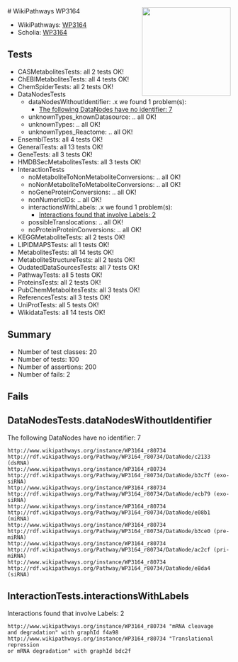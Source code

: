<img style="float: right; width: 200px" src="https://upload.wikimedia.org/wikipedia/commons/thumb/8/83/Wplogo_with_text_500.png/640px-Wplogo_with_text_500.png" />
# WikiPathways WP3164

* WikiPathways: [WP3164](https://identifiers.org/wikipathways:WP3164)
* Scholia: [WP3164](https://scholia.toolforge.org/wikipathways/WP3164)
## Tests
* CASMetabolitesTests: all 2 tests OK!
* ChEBIMetabolitesTests: all 4 tests OK!
* ChemSpiderTests: all 2 tests OK!
* DataNodesTests
    * dataNodesWithoutIdentifier: .x we found 1 problem(s):
        * [The following DataNodes have no identifier: 7](#d2d32fa6)
    * unknownTypes_knownDatasource: .. all OK!
    * unknownTypes: .. all OK!
    * unknownTypes_Reactome: .. all OK!
* EnsemblTests: all 4 tests OK!
* GeneralTests: all 13 tests OK!
* GeneTests: all 3 tests OK!
* HMDBSecMetabolitesTests: all 3 tests OK!
* InteractionTests
    * noMetaboliteToNonMetaboliteConversions: .. all OK!
    * noNonMetaboliteToMetaboliteConversions: .. all OK!
    * noGeneProteinConversions: .. all OK!
    * nonNumericIDs: .. all OK!
    * interactionsWithLabels: .x we found 1 problem(s):
        * [Interactions found that involve Labels: 2](#630d2679)
    * possibleTranslocations: .. all OK!
    * noProteinProteinConversions: .. all OK!
* KEGGMetaboliteTests: all 2 tests OK!
* LIPIDMAPSTests: all 1 tests OK!
* MetabolitesTests: all 14 tests OK!
* MetaboliteStructureTests: all 2 tests OK!
* OudatedDataSourcesTests: all 7 tests OK!
* PathwayTests: all 5 tests OK!
* ProteinsTests: all 2 tests OK!
* PubChemMetabolitesTests: all 3 tests OK!
* ReferencesTests: all 3 tests OK!
* UniProtTests: all 5 tests OK!
* WikidataTests: all 14 tests OK!


## Summary

* Number of test classes: 20
* Number of tests: 100
* Number of assertions: 200
* Number of fails: 2

## Fails

<a name="d2d32fa6" />

## DataNodesTests.dataNodesWithoutIdentifier

The following DataNodes have no identifier: 7
```
http://www.wikipathways.org/instance/WP3164_r80734 http://rdf.wikipathways.org/Pathway/WP3164_r80734/DataNode/c2133 (dsRNA)
http://www.wikipathways.org/instance/WP3164_r80734 http://rdf.wikipathways.org/Pathway/WP3164_r80734/DataNode/b3c7f (exo-siRNA)
http://www.wikipathways.org/instance/WP3164_r80734 http://rdf.wikipathways.org/Pathway/WP3164_r80734/DataNode/ecb79 (exo-siRNA)
http://www.wikipathways.org/instance/WP3164_r80734 http://rdf.wikipathways.org/Pathway/WP3164_r80734/DataNode/e08b1 (miRNA)
http://www.wikipathways.org/instance/WP3164_r80734 http://rdf.wikipathways.org/Pathway/WP3164_r80734/DataNode/b3ce0 (pre-miRNA)
http://www.wikipathways.org/instance/WP3164_r80734 http://rdf.wikipathways.org/Pathway/WP3164_r80734/DataNode/ac2cf (pri-miRNA)
http://www.wikipathways.org/instance/WP3164_r80734 http://rdf.wikipathways.org/Pathway/WP3164_r80734/DataNode/e8da4 (siRNA)
```

<a name="630d2679" />

## InteractionTests.interactionsWithLabels

Interactions found that involve Labels: 2
```
http://www.wikipathways.org/instance/WP3164_r80734 "mRNA cleavage
and degradation" with graphId f4a98
http://www.wikipathways.org/instance/WP3164_r80734 "Translational repression
or mRNA degradation" with graphId bdc2f
```

